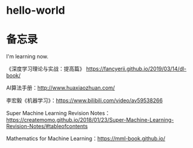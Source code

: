 # hello-world
# 备忘录
I'm learning now.

《深度学习理论与实战：提高篇》 https://fancyerii.github.io/2019/03/14/dl-book/

AI算法手册：http://www.huaxiaozhuan.com/

李宏毅《机器学习》：https://www.bilibili.com/video/av59538266

Super Machine Learning Revision Notes：https://createmomo.github.io/2018/01/23/Super-Machine-Learning-Revision-Notes/#tableofcontents

Mathematics for Machine Learning：https://mml-book.github.io/
